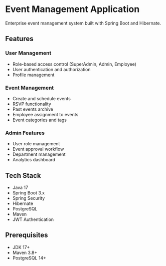 # Event Management Application

Enterprise event management system built with Spring Boot and Hibernate.

## Features

### User Management
- Role-based access control (SuperAdmin, Admin, Employee)
- User authentication and authorization
- Profile management

### Event Management
- Create and schedule events
- RSVP functionality
- Past events archive
- Employee assignment to events
- Event categories and tags

### Admin Features
- User role management
- Event approval workflow
- Department management
- Analytics dashboard

## Tech Stack

- Java 17
- Spring Boot 3.x
- Spring Security
- Hibernate
- PostgreSQL
- Maven
- JWT Authentication

## Prerequisites

- JDK 17+
- Maven 3.8+
- PostgreSQL 14+
